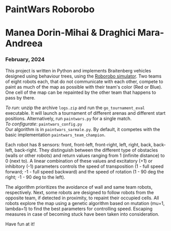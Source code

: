 # PaintWars Roborobo

# Manea Dorin-Mihai & Draghici Mara-Andreea

### February, 2024

This project is written in Python and implements Braitenberg vehicles designed
using behaviour trees, using the [Roborobo simulator](https://github.com/nekonaute/SU-LU3IN025-robots/).
Two teams of eight robots each, that do not communicate with each other,
compete to paint as much of the map as possible with their team's color (Red or
Blue). One cell of the map can be repainted by the other team that happens to
pass by there.

*To run*: unzip the archive `logs.zip` and run the `go_tournament_eval`
executable. It will launch a tournament of different arenas and different start
positions. Alternatively, run `paintwars.py` for a single match.\
*To configurate*: `paintwars_config.py`\
Our algorithm is in `paintwars_sarmale.py`. By default, it competes with the
basic implementation `paintwars_team_champion`.

Each robot has 8 sensors: front, front-left, front-right, left, right, back,
back-left, back-right. They distinguish between the different type of obstacles
(walls or other robots) and return values ranging from 1 (infinite distance) to
0 (next to). A linear combination of these values and excitatory (+1) or
inhibitory (-1) parameters controls the speed of transposition (1 - full speed
forward; -1 - full speed backward) and the speed of rotation (1 - 90 deg the
right; -1 - 90 deg to the left).

The algorithm prioritizes the avoidance of wall and same team robots,
respectively. Next, some robots are designed to follow robots from the opposite
team, if detected in proximity, to repaint their occupied cells. All robots
explore the map using a genetic algorithm based on mutation (mu=1, lambda=1) to
find the best parameters for controlling speed. Escaping measures in case of
becoming stuck have been taken into consideration.

Have fun at it!
